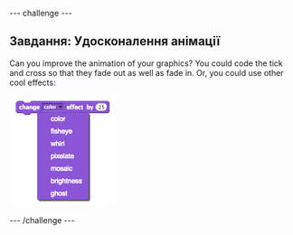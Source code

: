 \--- challenge \---

## Завдання: Удосконалення анімації

Can you improve the animation of your graphics? You could code the tick and cross so that they fade out as well as fade in. Or, you could use other cool effects:

![screenshot](images/brain-effects.png)

\--- /challenge \---